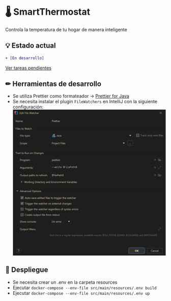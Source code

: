 # 🌡 SmartThermostat

Controla la temperatura de tu hogar de manera inteligente

## 💡 Estado actual
```diff
+ [En desarrollo]
```

[Ver tareas pendientes](https://trello.com/b/kkKnKL49/smartthermostat)


## ✏ Herramientas de desarrollo
- Se utiliza Prettier como formateador -> [Prettier for Java](https://github.com/jhipster/prettier-java)
- Se necesita instalar el plugin ``FileWatchers`` en IntelliJ con la siguiente configuración:
![file_watcher_plugin](readme_images/file_watcher_config.png)


## 🚀 Despliegue
- Se necesita crear un .env en la carpeta resources
- Ejecutar ``docker-compose --env-file src/main/resources/.env build``
- Ejecutar ``docker-compose --env-file src/main/resources/.env up``
